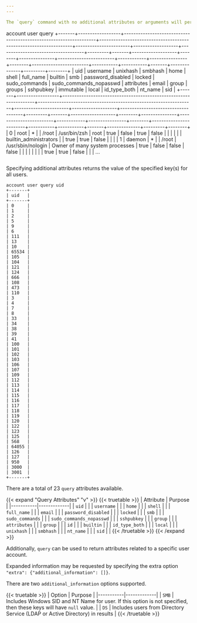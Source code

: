 ```yaml
---
---

The `query` command with no additional attributes or arguments will perform a basic query of all local users.

```
account user query
+-------+------------------+------------------------------------------------------------------+------------------------------------------------------------------+-----------------------+-------------------+------------------------------------+---------+-------+-------------------+--------+---------------+------------------------+------------+----------------+--------+------------------------+-----------+-----------+-------+--------------+---------+--------+
| uid   | username         | unixhash                                                         | smbhash                                                          | home                  | shell             | full_name                          | builtin | smb   | password_disabled | locked | sudo_commands | sudo_commands_nopasswd | attributes | email          | group  | groups                 | sshpubkey | immutable | local | id_type_both | nt_name | sid    |
+-------+------------------+------------------------------------------------------------------+------------------------------------------------------------------+-----------------------+-------------------+------------------------------------+---------+-------+-------------------+--------+---------------+------------------------+------------+----------------+--------+------------------------+-----------+-----------+-------+--------------+---------+--------+
| 0     | root             | *                                                                |                                                                  | /root                 | /usr/bin/zsh      | root                               | true    | false | true              | false  | <empty list>  | <empty list>           | <dict>     | <null>         | <dict> | builtin_administrators | <null>    | true      | true  | false        | <null>  | <null> |
| 1     | daemon           | *                                                                |                                                                  | /root                 | /usr/sbin/nologin | Owner of many system processes     | true    | false | false             | false  | <empty list>  | <empty list>           | <dict>     | <null>         | <dict> | <empty list>           | <null>    | true      | true  | false        | <null>  | <null> |
...
```

```

Specifying additional attributes returns the value of the specified key(s) for all users.

```
account user query uid
+-------+
| uid   |
+-------+
| 0     |
| 1     |
| 2     |
| 5     |
| 9     |
| 6     |
| 111   |
| 13    |
| 10    |
| 65534 |
| 105   |
| 104   |
| 121   |
| 124   |
| 666   |
| 108   |
| 473   |
| 110   |
| 3     |
| 4     |
| 7     |
| 8     |
| 33    |
| 34    |
| 38    |
| 39    |
| 41    |
| 100   |
| 101   |
| 102   |
| 103   |
| 106   |
| 107   |
| 109   |
| 112   |
| 113   |
| 114   |
| 115   |
| 116   |
| 117   |
| 118   |
| 119   |
| 120   |
| 122   |
| 123   |
| 125   |
| 568   |
| 64055 |
| 126   |
| 127   |
| 950   |
| 3000  |
| 3001  |
+-------+
```

There are a total of 23 `query` attributes available.

{{< expand "Query Attributes" "v" >}}
{{< truetable >}}
| Attribute | Purpose |
|-----------|-------------|
| `uid`  | <!--These should be filled in, with examples, once behavior in general and specified searches is known.--> |
| `username` |  |
| `home` |  |
| `shell` |  |
| `full_name` |  |
| `email` |  |
| `password_disabled` |  |
| `locked` |  |
| `smb` |  |
| `sudo_commands` |  |
| `sudo_commands_nopasswd` |  |
| `sshpubkey` |  |
| `group` |  |
| `attributes` |  |
| `group` |  |
| `id` |  |
| `builtin` |  |
| `id_type_both` |  |
| `local` |  |
| `unixhash` |  |
| `smbhash` |  |
| `nt_name` |  |
| `sid` |  |
{{< /truetable >}}
{{< /expand >}}

Additionally, `query` can be used to return attributes related to a specific user account.

<!--Example to be added once this mechanism syntax is discovered
```
```-->

Expanded information may be requested by specifying the extra option
`"extra": {"additional_information": []}`.

There are two `additional_information` options supported.

{{< truetable >}}
| Option | Purpose |
|-----------|-------------|
| `SMB`  | Includes Windows SID and NT Name for user. If this option is not specified, then these keys will have `null` value. |
| `DS` | Includes users from Directory Service (LDAP or Active Directory) in results |
{{< /truetable >}}

